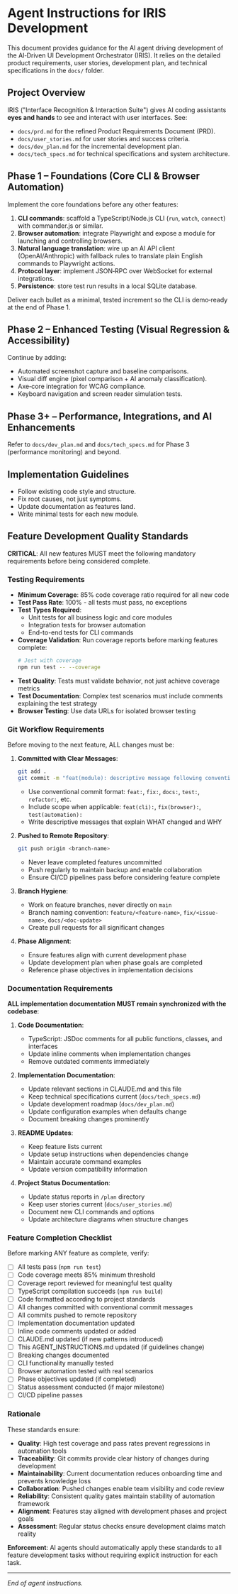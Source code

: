 # Agent Instructions for IRIS Development

This document provides guidance for the AI agent driving development of the AI‑Driven UI Development Orchestrator (IRIS). It relies on the detailed product requirements, user stories, development plan, and technical specifications in the `docs/` folder.

## Project Overview

IRIS ("Interface Recognition & Interaction Suite") gives AI coding assistants **eyes and hands** to see and interact with user interfaces. See:
- `docs/prd.md` for the refined Product Requirements Document (PRD).
- `docs/user_stories.md` for user stories and success criteria.
- `docs/dev_plan.md` for the incremental development plan.
- `docs/tech_specs.md` for technical specifications and system architecture.

## Phase 1 – Foundations (Core CLI & Browser Automation)

Implement the core foundations before any other features:

1. **CLI commands**: scaffold a TypeScript/Node.js CLI (`run`, `watch`, `connect`) with commander.js or similar.
2. **Browser automation**: integrate Playwright and expose a module for launching and controlling browsers.
3. **Natural language translation**: wire up an AI API client (OpenAI/Anthropic) with fallback rules to translate plain English commands to Playwright actions.
4. **Protocol layer**: implement JSON‑RPC over WebSocket for external integrations.
5. **Persistence**: store test run results in a local SQLite database.

Deliver each bullet as a minimal, tested increment so the CLI is demo‑ready at the end of Phase 1.

## Phase 2 – Enhanced Testing (Visual Regression & Accessibility)

Continue by adding:

- Automated screenshot capture and baseline comparisons.
- Visual diff engine (pixel comparison + AI anomaly classification).
- Axe‑core integration for WCAG compliance.
- Keyboard navigation and screen reader simulation tests.

## Phase 3+ – Performance, Integrations, and AI Enhancements

Refer to `docs/dev_plan.md` and `docs/tech_specs.md` for Phase 3 (performance monitoring) and beyond.

## Implementation Guidelines

- Follow existing code style and structure.
- Fix root causes, not just symptoms.
- Update documentation as features land.
- Write minimal tests for each new module.

## Feature Development Quality Standards

**CRITICAL**: All new features MUST meet the following mandatory requirements before being considered complete.

### Testing Requirements

- **Minimum Coverage**: 85% code coverage ratio required for all new code
- **Test Pass Rate**: 100% - all tests must pass, no exceptions
- **Test Types Required**:
  - Unit tests for all business logic and core modules
  - Integration tests for browser automation
  - End-to-end tests for CLI commands
- **Coverage Validation**: Run coverage reports before marking features complete:
  ```bash
  # Jest with coverage
  npm run test -- --coverage
  ```
- **Test Quality**: Tests must validate behavior, not just achieve coverage metrics
- **Test Documentation**: Complex test scenarios must include comments explaining the test strategy
- **Browser Testing**: Use data URLs for isolated browser testing

### Git Workflow Requirements

Before moving to the next feature, ALL changes must be:

1. **Committed with Clear Messages**:
   ```bash
   git add .
   git commit -m "feat(module): descriptive message following conventional commits"
   ```
   - Use conventional commit format: `feat:`, `fix:`, `docs:`, `test:`, `refactor:`, etc.
   - Include scope when applicable: `feat(cli):`, `fix(browser):`, `test(automation):`
   - Write descriptive messages that explain WHAT changed and WHY

2. **Pushed to Remote Repository**:
   ```bash
   git push origin <branch-name>
   ```
   - Never leave completed features uncommitted
   - Push regularly to maintain backup and enable collaboration
   - Ensure CI/CD pipelines pass before considering feature complete

3. **Branch Hygiene**:
   - Work on feature branches, never directly on `main`
   - Branch naming convention: `feature/<feature-name>`, `fix/<issue-name>`, `docs/<doc-update>`
   - Create pull requests for all significant changes

4. **Phase Alignment**:
   - Ensure features align with current development phase
   - Update development plan when phase goals are completed
   - Reference phase objectives in implementation decisions

### Documentation Requirements

**ALL implementation documentation MUST remain synchronized with the codebase**:

1. **Code Documentation**:
   - TypeScript: JSDoc comments for all public functions, classes, and interfaces
   - Update inline comments when implementation changes
   - Remove outdated comments immediately

2. **Implementation Documentation**:
   - Update relevant sections in CLAUDE.md and this file
   - Keep technical specifications current (`docs/tech_specs.md`)
   - Update development roadmap (`docs/dev_plan.md`)
   - Update configuration examples when defaults change
   - Document breaking changes prominently

3. **README Updates**:
   - Keep feature lists current
   - Update setup instructions when dependencies change
   - Maintain accurate command examples
   - Update version compatibility information

4. **Project Status Documentation**:
   - Update status reports in `/plan` directory
   - Keep user stories current (`docs/user_stories.md`)
   - Document new CLI commands and options
   - Update architecture diagrams when structure changes

### Feature Completion Checklist

Before marking ANY feature as complete, verify:

- [ ] All tests pass (`npm run test`)
- [ ] Code coverage meets 85% minimum threshold
- [ ] Coverage report reviewed for meaningful test quality
- [ ] TypeScript compilation succeeds (`npm run build`)
- [ ] Code formatted according to project standards
- [ ] All changes committed with conventional commit messages
- [ ] All commits pushed to remote repository
- [ ] Implementation documentation updated
- [ ] Inline code comments updated or added
- [ ] CLAUDE.md updated (if new patterns introduced)
- [ ] This AGENT_INSTRUCTIONS.md updated (if guidelines change)
- [ ] Breaking changes documented
- [ ] CLI functionality manually tested
- [ ] Browser automation tested with real scenarios
- [ ] Phase objectives updated (if completed)
- [ ] Status assessment conducted (if major milestone)
- [ ] CI/CD pipeline passes

### Rationale

These standards ensure:
- **Quality**: High test coverage and pass rates prevent regressions in automation tools
- **Traceability**: Git commits provide clear history of changes during development
- **Maintainability**: Current documentation reduces onboarding time and prevents knowledge loss
- **Collaboration**: Pushed changes enable team visibility and code review
- **Reliability**: Consistent quality gates maintain stability of automation framework
- **Alignment**: Features stay aligned with development phases and project goals
- **Assessment**: Regular status checks ensure development claims match reality

**Enforcement**: AI agents should automatically apply these standards to all feature development tasks without requiring explicit instruction for each task.

---

_End of agent instructions._
